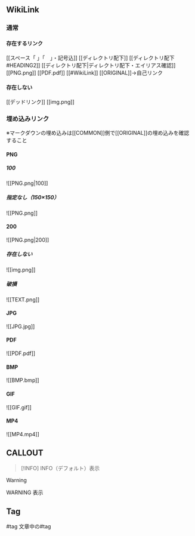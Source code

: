 ## WikiLink

### 通常

#### 存在するリンク

[[スペース「 」「　」・記号込]]
[[ディレクトリ配下]]
[[ディレクトリ配下#HEADING2]]
[[ディレクトリ配下|ディレクトリ配下・エイリアス確認]]
[[PNG.png]]
[[PDF.pdf]]
[[#WikiLink]]
[[ORIGINAL]]→自己リンク

#### 存在しない

[[デッドリンク]]
[[img.png]]

### 埋め込みリンク

※マークダウンの埋め込みは[[COMMON]]側で[[ORIGINAL]]の埋め込みを確認すること

<!-- ![[ORIGINAL]]→自己リンク
![[COMMON]]→循環自己リンク -->

#### PNG

##### 100

![[PNG.png|100]]

##### 指定なし（150×150）

![[PNG.png]]

#### 200

![[PNG.png|200]]

##### 存在しない

![[img.png]]

##### 破損

![[TEXT.png]]

#### JPG

![[JPG.jpg]]

#### PDF

![[PDF.pdf]]

#### BMP

![[BMP.bmp]]

#### GIF

![[GIF.gif]]

#### MP4

![[MP4.mp4]]

## CALLOUT

> [!INFO]
> INFO（デフォルト）表示

> [!WARNING]
> WARNING 表示

## Tag

#tag
文章中の#tag
